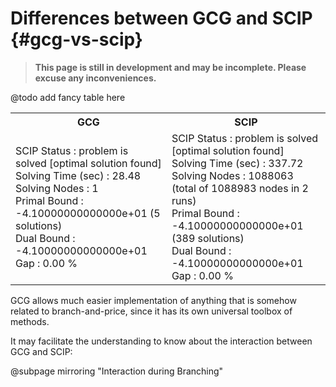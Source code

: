 # Differences between GCG and SCIP {#gcg-vs-scip}
> **This page is still in development and may be incomplete. Please excuse any inconveniences.**

@todo add fancy table here

<table>
  <tr>
    <th>GCG</th>
    <th>SCIP</th>
  </tr>
  <tr>
    <td>
    <div class="fragment">
      <div class="line">SCIP Status        : problem is solved [optimal solution found]</div>
      <div class="line">Solving Time (sec) : 28.48</div>
      <div class="line">Solving Nodes      : 1</div>
      <div class="line">Primal Bound       : -4.10000000000000e+01 (5 solutions)</div>
      <div class="line">Dual Bound         : -4.10000000000000e+01</div>
      <div class="line">Gap                : 0.00 %</div>
    </div>
    </td>
    <td>
    <div class="fragment">
      <div class="line">SCIP Status        : problem is solved [optimal solution found]</div>
      <div class="line">Solving Time (sec) : 337.72</div>
      <div class="line">Solving Nodes      : 1088063 (total of 1088983 nodes in 2 runs)</div>
      <div class="line">Primal Bound       : -4.10000000000000e+01 (389 solutions)</div>
      <div class="line">Dual Bound         : -4.10000000000000e+01</div>
      <div class="line">Gap                : 0.00 %</div>
    </div>
    </td>
  </tr>
</table>

GCG allows much easier implementation of anything that is somehow related to branch-and-price, since it has its own universal toolbox of methods.

It may facilitate the understanding to know about the interaction between GCG and SCIP:

@subpage mirroring "Interaction during Branching"

